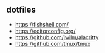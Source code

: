 ## dotfiles

* https://fishshell.com/
* https://editorconfig.org/
* https://github.com/jwilm/alacritty
* https://github.com/tmux/tmux
